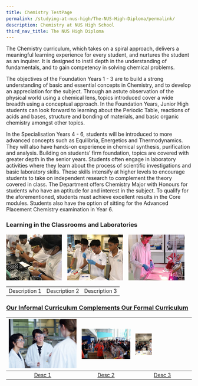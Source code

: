 ```yaml
---
title: Chemistry TestPage
permalink: /studying-at-nus-high/The-NUS-High-Diploma/permalink/
description: Chemistry at NUS High School
third_nav_title: The NUS High Diploma
---
```

The Chemistry curriculum, which takes on a spiral approach, delivers a meaningful learning experience for every student, and nurtures the student as an inquirer. It is designed to instil depth in the understanding of fundamentals, and to gain competency in solving chemical problems.   

The objectives of the Foundation Years 1 - 3 are to build a strong understanding of basic and essential concepts in Chemistry, and to develop an appreciation for the subject. Through an astute observation of the physical world using a chemical lens, topics introduced cover a wide breadth using a conceptual approach.  In the Foundation Years, Junior High students can look forward to learning about the Periodic Table, reactions of acids and bases, structure and bonding of materials, and basic organic chemistry amongst other topics. 

In the Specialisation Years 4 - 6, students will be introduced to more advanced concepts such as Equilibria, Energetics and Thermodynamics. They will also have hands-on experience in chemical synthesis, purification and analysis. Building on students’ firm foundation, topics are covered with greater depth in the senior years. Students often engage in laboratory activities where they learn about the process of scientific investigations and basic laboratory skills. These skills intensify at higher levels to encourage students to take on independent research to complement the theory covered in class.   The Department offers Chemistry Major with Honours for students who have an aptitude for and interest in the subject. To qualify for the aforementioned, students must achieve excellent results in the Core modules. Students also have the option of sitting for the Advanced Placement Chemistry examination in Year 6.

### Learning in the Classrooms and Laboratories

<p><a href="/chemistry/wonderment-in-the-classroom/"><img src="/images/Chemistrytestpage/PoneCtest.jpg" style="width:30%;margin-right:15px;margin-left:0px;" align = "left"></a></p>
<p><a href="/chemistry/wonderment-in-the-classroom/"><img src="/images/Chemistrytestpage/PtwoCtest.jpg" style="width:30%;margin-right:15px;" align = "left"></a></p>
<p><a href="/chemistry/wonderment-in-the-classroom/"><img src="/images/Chemistrytestpage/PthreeCtest.jpg" style="width:30%;margin-right:15px;"></
<br clear="left"/>


|  |  |  |
|:---:|:---:|:---:|
| Description 1 | Description 2 | Description 3 |

### Our Informal Curriculum Complements Our Formal Curriculum

<table>
	<thead>
		<tr>
			<th style="align: center">
				<img src="/images/chem4.jpg" style="margin-right:15px; width:100%" >
			</th>
			<th style="align: center">
				<img src="/images/chem5.jpg" style="margin-right:15px; width:100%" >
			</th>
			<th style="align: center">
				<img src="/images/chem6.jpg" style="margin-right:15px; width:30%" align="left">
			</th>
		</tr>
	</thead>
	<tbody>
		<tr>
			<td style="text-align:center" > Desc 1 </td>
			<td style="text-align:center" > Desc 2 </td>
			<td style="text-align:center"> Desc 3 </td>
		</tr>
	</tbody>
</table>
